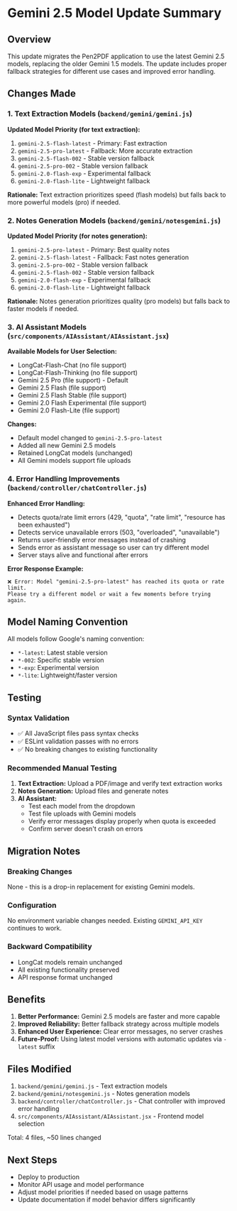 # Gemini 2.5 Model Update Summary

## Overview
This update migrates the Pen2PDF application to use the latest Gemini 2.5 models, replacing the older Gemini 1.5 models. The update includes proper fallback strategies for different use cases and improved error handling.

## Changes Made

### 1. Text Extraction Models (`backend/gemini/gemini.js`)

**Updated Model Priority (for text extraction):**
1. `gemini-2.5-flash-latest` - Primary: Fast extraction
2. `gemini-2.5-pro-latest` - Fallback: More accurate extraction
3. `gemini-2.5-flash-002` - Stable version fallback
4. `gemini-2.5-pro-002` - Stable version fallback
5. `gemini-2.0-flash-exp` - Experimental fallback
6. `gemini-2.0-flash-lite` - Lightweight fallback

**Rationale:** Text extraction prioritizes speed (flash models) but falls back to more powerful models (pro) if needed.

### 2. Notes Generation Models (`backend/gemini/notesgemini.js`)

**Updated Model Priority (for notes generation):**
1. `gemini-2.5-pro-latest` - Primary: Best quality notes
2. `gemini-2.5-flash-latest` - Fallback: Fast notes generation
3. `gemini-2.5-pro-002` - Stable version fallback
4. `gemini-2.5-flash-002` - Stable version fallback
5. `gemini-2.0-flash-exp` - Experimental fallback
6. `gemini-2.0-flash-lite` - Lightweight fallback

**Rationale:** Notes generation prioritizes quality (pro models) but falls back to faster models if needed.

### 3. AI Assistant Models (`src/components/AIAssistant/AIAssistant.jsx`)

**Available Models for User Selection:**
- LongCat-Flash-Chat (no file support)
- LongCat-Flash-Thinking (no file support)
- Gemini 2.5 Pro (file support) - Default
- Gemini 2.5 Flash (file support)
- Gemini 2.5 Flash Stable (file support)
- Gemini 2.0 Flash Experimental (file support)
- Gemini 2.0 Flash-Lite (file support)

**Changes:**
- Default model changed to `gemini-2.5-pro-latest`
- Added all new Gemini 2.5 models
- Retained LongCat models (unchanged)
- All Gemini models support file uploads

### 4. Error Handling Improvements (`backend/controller/chatController.js`)

**Enhanced Error Handling:**
- Detects quota/rate limit errors (429, "quota", "rate limit", "resource has been exhausted")
- Detects service unavailable errors (503, "overloaded", "unavailable")
- Returns user-friendly error messages instead of crashing
- Sends error as assistant message so user can try different model
- Server stays alive and functional after errors

**Error Response Example:**
```
❌ Error: Model "gemini-2.5-pro-latest" has reached its quota or rate limit. 
Please try a different model or wait a few moments before trying again.
```

## Model Naming Convention

All models follow Google's naming convention:
- `*-latest`: Latest stable version
- `*-002`: Specific stable version
- `*-exp`: Experimental version
- `*-lite`: Lightweight/faster version

## Testing

### Syntax Validation
- ✅ All JavaScript files pass syntax checks
- ✅ ESLint validation passes with no errors
- ✅ No breaking changes to existing functionality

### Recommended Manual Testing
1. **Text Extraction:** Upload a PDF/image and verify text extraction works
2. **Notes Generation:** Upload files and generate notes
3. **AI Assistant:** 
   - Test each model from the dropdown
   - Test file uploads with Gemini models
   - Verify error messages display properly when quota is exceeded
   - Confirm server doesn't crash on errors

## Migration Notes

### Breaking Changes
None - this is a drop-in replacement for existing Gemini models.

### Configuration
No environment variable changes needed. Existing `GEMINI_API_KEY` continues to work.

### Backward Compatibility
- LongCat models remain unchanged
- All existing functionality preserved
- API response format unchanged

## Benefits

1. **Better Performance:** Gemini 2.5 models are faster and more capable
2. **Improved Reliability:** Better fallback strategy across multiple models
3. **Enhanced User Experience:** Clear error messages, no server crashes
4. **Future-Proof:** Using latest model versions with automatic updates via `-latest` suffix

## Files Modified

1. `backend/gemini/gemini.js` - Text extraction models
2. `backend/gemini/notesgemini.js` - Notes generation models
3. `backend/controller/chatController.js` - Chat controller with improved error handling
4. `src/components/AIAssistant/AIAssistant.jsx` - Frontend model selection

Total: 4 files, ~50 lines changed

## Next Steps

- Deploy to production
- Monitor API usage and model performance
- Adjust model priorities if needed based on usage patterns
- Update documentation if model behavior differs significantly
